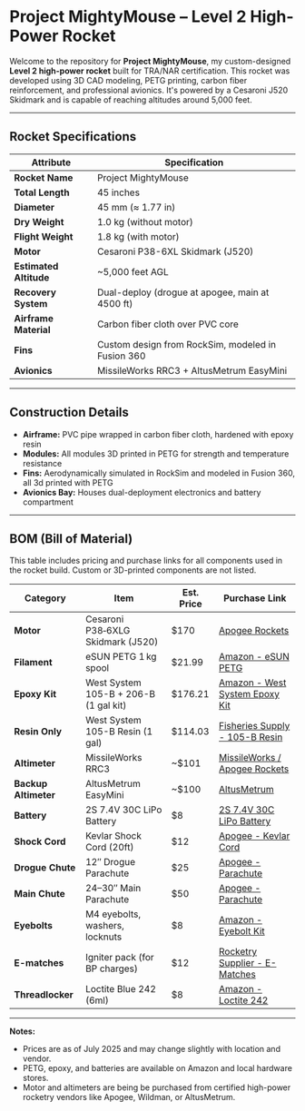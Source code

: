 # Project MightyMouse – Level 2 High-Power Rocket

Welcome to the repository for **Project MightyMouse**, my custom-designed **Level 2 high-power rocket** built for TRA/NAR certification. This rocket was developed using 3D CAD modeling, PETG printing, carbon fiber reinforcement, and professional avionics. It's powered by a Cesaroni J520 Skidmark and is capable of reaching altitudes around 5,000 feet.

---

##  Rocket Specifications

| Attribute             | Specification                           |
|----------------------|------------------------------------------|
| **Rocket Name**       | Project MightyMouse                       |
| **Total Length**      | 45 inches                               |
| **Diameter**          | 45 mm (≈ 1.77 in)                       |
| **Dry Weight**        | 1.0 kg (without motor)                  |
| **Flight Weight**     | 1.8 kg (with motor)                     |
| **Motor**             | Cesaroni P38-6XL Skidmark (J520)        |
| **Estimated Altitude**| ~5,000 feet AGL                         |
| **Recovery System**   | Dual-deploy (drogue at apogee, main at 4500 ft) |
| **Airframe Material** | Carbon fiber cloth over PVC core        |
| **Fins**              | Custom design from RockSim, modeled in Fusion 360 |
| **Avionics**          | MissileWorks RRC3 + AltusMetrum EasyMini |

---

##  Construction Details

- **Airframe:** PVC pipe wrapped in carbon fiber cloth, hardened with epoxy resin
- **Modules:** All modules 3D printed in PETG for strength and temperature resistance
- **Fins:** Aerodynamically simulated in RockSim and modeled in Fusion 360, all 3d printed with PETG
- **Avionics Bay:** Houses dual-deployment electronics and battery compartment

---
## BOM (Bill of Material)

This table includes pricing and purchase links for all components used in the rocket build. Custom or 3D-printed components are not listed.

| Category         | Item                                       | Est. Price | Purchase Link |
|------------------|--------------------------------------------|------------|----------------|
| **Motor**        | Cesaroni P38‑6XLG Skidmark (J520)          | $170       | [Apogee Rockets](https://www.apogeerockets.com/Rocket_Motors/Cesaroni_Propellant_Kits/38mm_Motors/6XL-Grain_Motors/Cesaroni_P38-6XLG_Skidmark_J520) |
| **Filament**     | eSUN PETG 1 kg spool                       | $21.99     | [Amazon - eSUN PETG](https://www.amazon.com/eSUN-Filament-Dimensional-Accuracy-Printing/dp/B07FXD1K8Y) |
| **Epoxy Kit**    | West System 105-B + 206-B (1 gal kit)      | $176.21    | [Amazon - West System Epoxy Kit](https://www.amazon.com/West-System-105-B-Epoxy-Hardener/dp/B0C3MY967W) |
| **Resin Only**   | West System 105-B Resin (1 gal)            | $114.03    | [Fisheries Supply - 105-B Resin](https://www.fisheriessupply.com/west-system-105-epoxy-resin/105-b) |
| **Altimeter**    | MissileWorks RRC3                          | ~$101      | [MissileWorks / Apogee Rockets](https://www.apogeerockets.com/Electronics-Payloads/Altimeters/RRC3-Sport-Altimeter) |
| **Backup Altimeter** | AltusMetrum EasyMini                  | ~$100      | [AltusMetrum](https://altusmetrum.org/EasyMini/) |
| **Battery**      | 2S 7.4V 30C LiPo Battery                   | $8         | [2S 7.4V 30C LiPo Battery](https://www.amazon.com/Crazepony-400mAh-Battery-Racing-Quadcopter/dp/B07PF8ZJKX) |
| **Shock Cord**   | Kevlar Shock Cord (20ft)                    | $12        | [Apogee - Kevlar Cord](https://www.apogeerockets.com/Building-Supplies/Shock-Cord/Kevlar-Shock-Cord-4500-20-feet-long-2-loops) |
| **Drogue Chute** | 12″ Drogue Parachute                       | $25        | [Apogee - Parachute](https://www.apogeerockets.com/Building_Supplies/Parachutes_Recovery_Equipment/Parachutes/DuraChute_Nylon_Parachutes) |
| **Main Chute**   | 24–30″ Main Parachute                      | $50        | [Apogee - Parachute](https://www.apogeerockets.com/Building_Supplies/Parachutes_Recovery_Equipment/Parachutes/DuraChute_Nylon_Parachutes) |
| **Eyebolts**     | M4 eyebolts, washers, locknuts             | $8         | [Amazon - Eyebolt Kit](https://www.amazon.com/dp/B08M6GN7LC) |
| **E-matches**    | Igniter pack (for BP charges)              | $12        | [Rocketry Supplier - E-Matches](https://www.wildmanrocketry.com/ProductDetail.aspx?product=3508) |
| **Threadlocker** | Loctite Blue 242 (6ml)                     | $8         | [Amazon - Loctite 242](https://www.amazon.com/Loctite-Threadlocker-Removable-Adhesive-Single/dp/B000I1RSNS) |

---

**Notes:**
- Prices are as of July 2025 and may change slightly with location and vendor.
- PETG, epoxy, and batteries are available on Amazon and local hardware stores.
- Motor and altimeters are being be purchased from certified high-power rocketry vendors like Apogee, Wildman, or AltusMetrum.
